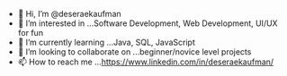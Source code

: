 - 👋 Hi, I’m @deseraekaufman
- 👀 I’m interested in ...Software Development, Web Development, UI/UX for fun
- 🌱 I’m currently learning ...Java, SQL, JavaScript
- 💞️ I’m looking to collaborate on ...beginner/novice level projects
- 📫 How to reach me ...https://www.linkedin.com/in/deseraekaufman/

<!---
deseraekaufman/deseraekaufman is a ✨ special ✨ repository because its `README.md` (this file) appears on your GitHub profile.
You can click the Preview link to take a look at your changes.
--->
